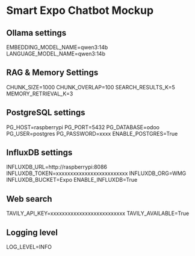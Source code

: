 # Smart Expo Chatbot Mockup

## Ollama settings
EMBEDDING_MODEL_NAME=qwen3:14b
LANGUAGE_MODEL_NAME=qwen3:14b

## RAG & Memory Settings
CHUNK_SIZE=1000
CHUNK_OVERLAP=100
SEARCH_RESULTS_K=5
MEMORY_RETRIEVAL_K=3

## PostgreSQL settings
PG_HOST=raspberrypi
PG_PORT=5432
PG_DATABASE=odoo
PG_USER=postgres
PG_PASSWORD=xxxx
ENABLE_POSTGRES=True

## InfluxDB settings
INFLUXDB_URL=http://raspberrypi:8086
INFLUXDB_TOKEN=xxxxxxxxxxxxxxxxxxxxxxxxx
INFLUXDB_ORG=WMG
INFLUXDB_BUCKET=Expo
ENABLE_INFLUXDB=True

## Web search
TAVILY_API_KEY=xxxxxxxxxxxxxxxxxxxxxxxxxx
TAVILY_AVAILABLE=True

## Logging level
LOG_LEVEL=INFO
